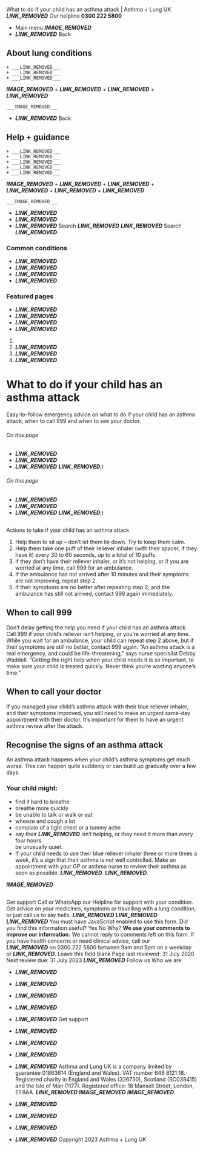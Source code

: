 
What to do if your child has an asthma attack | Asthma + Lung UK
 ___LINK_REMOVED___
 Our helpline **0300 222 5800**
* Main menu
___IMAGE_REMOVED___
* ___LINK_REMOVED___
 Back
 
## About lung conditions
	+ ___LINK_REMOVED___
	+ ___LINK_REMOVED___
	+ ___LINK_REMOVED___
___IMAGE_REMOVED___
	+ ___LINK_REMOVED___
	+ ___LINK_REMOVED___
	+ ___LINK_REMOVED___
	
	
	___IMAGE_REMOVED___
* ___LINK_REMOVED___
 Back
 
## Help + guidance
	+ ___LINK_REMOVED___
	+ ___LINK_REMOVED___
	+ ___LINK_REMOVED___
	+ ___LINK_REMOVED___
	+ ___LINK_REMOVED___
___IMAGE_REMOVED___
	+ ___LINK_REMOVED___
	+ ___LINK_REMOVED___
	+ ___LINK_REMOVED___
	+ ___LINK_REMOVED___
	+ ___LINK_REMOVED___
	
	
	___IMAGE_REMOVED___
* ___LINK_REMOVED___
* ___LINK_REMOVED___
* ___LINK_REMOVED___
Search
___LINK_REMOVED___ 
 ___LINK_REMOVED___
Search
___LINK_REMOVED___
### Common conditions
* ___LINK_REMOVED___
* ___LINK_REMOVED___
* ___LINK_REMOVED___
* ___LINK_REMOVED___
### Featured pages
* ___LINK_REMOVED___
* ___LINK_REMOVED___
* ___LINK_REMOVED___
* ___LINK_REMOVED___
1. 
3. ___LINK_REMOVED___
5. ___LINK_REMOVED___
7. ___LINK_REMOVED___
# What to do if your child has an asthma attack
Easy-to-follow emergency advice on what to do if your child has an asthma attack, when to call 999 and when to see your doctor.
###### On this page
* ___LINK_REMOVED___
* ___LINK_REMOVED___
* ___LINK_REMOVED___
___LINK_REMOVED___;) 
###### On this page
* ___LINK_REMOVED___
* ___LINK_REMOVED___
* ___LINK_REMOVED___
___LINK_REMOVED___;) 
## 
 Actions to take if your child has an asthma attack
1. Help them to sit up – don’t let them lie down. Try to keep them calm.
2. Help them take one puff of their reliever inhaler (with their spacer, if they have it) every 30 to 60 seconds, up to a total of 10 puffs.
3. If they don’t have their reliever inhaler, or it’s not helping, or if you are worried at any time, call 999 for an ambulance.
4. If the ambulance has not arrived after 10 minutes and their symptoms are not improving, repeat step 2.
5. If their symptoms are no better after repeating step 2, and the ambulance has still not arrived, contact 999 again immediately.
## When to call 999
Don’t delay getting the help you need if your child has an asthma attack. Call 999 if your child’s reliever isn’t helping, or you’re worried at any time.
While you wait for an ambulance, your child can repeat step 2 above, but if their symptoms are still no better, contact 999 again.
“An asthma attack is a real emergency, and could be life-threatening,” says nurse specialist Debby Waddell.
“Getting the right help when your child needs it is so important, to make sure your child is treated quickly. Never think you’re wasting anyone’s time.”
## When to call your doctor
If you managed your child’s asthma attack with their blue reliever inhaler, and their symptoms improved, you still need to make an urgent same-day appointment with their doctor.
It’s important for them to have an urgent asthma review after the attack. 
## Recognise the signs of an asthma attack
An asthma attack happens when your child’s asthma symptoms get much worse.
This can happen quite suddenly or can build up gradually over a few days.
### Your child might:
* find it hard to breathe
* breathe more quickly
* be unable to talk or walk or eat
* wheeze and cough a lot
* complain of a tight chest or a tummy ache
* say their ___LINK_REMOVED___ isn’t helping, or they need it more than every four hours  
be unusually quiet.
* If your child needs to use their blue reliever inhaler three or more times a week, it’s a sign that their asthma is not well controlled.
Make an appointment with your GP or asthma nurse to review their asthma as soon as possible.
___LINK_REMOVED___.
___LINK_REMOVED___.
 
___IMAGE_REMOVED___
## 
 Get support
Call or WhatsApp our Helpline for support with your condition. Get advice on your medicines, symptoms or travelling with a lung condition, or just call us to say hello.
___LINK_REMOVED___
___LINK_REMOVED___
___LINK_REMOVED___
You must have JavaScript enabled to use this form.
Did you find this information useful?
Yes
No
Why?
**We use your comments to improve our information.** We cannot reply to comments left on this form. If you have health concerns or need clinical advice, call our ___LINK_REMOVED___ on 0300 222 5800 between 9am and 5pm on a weekday or ___LINK_REMOVED___.
Leave this field blank
Page last reviewed: 
31 July 2020
Next review due: 
31 July 2023
 ___LINK_REMOVED___
Follow us
 Who we are
 
* ___LINK_REMOVED___
* ___LINK_REMOVED___
* ___LINK_REMOVED___
* ___LINK_REMOVED___
* ___LINK_REMOVED___
 Get support
 
* ___LINK_REMOVED___
* ___LINK_REMOVED___
* ___LINK_REMOVED___
* ___LINK_REMOVED___
Asthma and Lung UK is a company limited by guarantee 01863614 (England and Wales). VAT number 648 8121 18.
Registered charity in England and Wales (326730), Scotland (SC038415) and the Isle of Man (1177). Registered office: 18 Mansell Street, London, E1 8AA.
___LINK_REMOVED___
___IMAGE_REMOVED___
___IMAGE_REMOVED___
* ___LINK_REMOVED___
* ___LINK_REMOVED___
* ___LINK_REMOVED___
* ___LINK_REMOVED___
 Copyright 2023 Asthma + Lung UK
 
